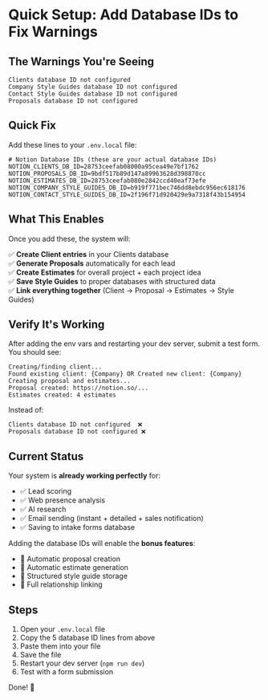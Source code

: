# Quick Setup: Add Database IDs to Fix Warnings

## The Warnings You're Seeing

```
Clients database ID not configured
Company Style Guides database ID not configured
Contact Style Guides database ID not configured
Proposals database ID not configured
```

## Quick Fix

Add these lines to your `.env.local` file:

```env
# Notion Database IDs (these are your actual database IDs)
NOTION_CLIENTS_DB_ID=28753ceefab08000a95cea49e7bf1762
NOTION_PROPOSALS_DB_ID=9bdf517b89d147a89963628d398870cc
NOTION_ESTIMATES_DB_ID=28753ceefab080e2842ccd40eaf73efe
NOTION_COMPANY_STYLE_GUIDES_DB_ID=b919f771bec746dd8ebdc956ec618176
NOTION_CONTACT_STYLE_GUIDES_DB_ID=2f196f71d920429e9a7318f43b154954
```

## What This Enables

Once you add these, the system will:

✅ **Create Client entries** in your Clients database  
✅ **Generate Proposals** automatically for each lead  
✅ **Create Estimates** for overall project + each project idea  
✅ **Save Style Guides** to proper databases with structured data  
✅ **Link everything together** (Client → Proposal → Estimates → Style Guides)

## Verify It's Working

After adding the env vars and restarting your dev server, submit a test form. You should see:

```
Creating/finding client...
Found existing client: {Company} OR Created new client: {Company}
Creating proposal and estimates...
Proposal created: https://notion.so/...
Estimates created: 4 estimates
```

Instead of:
```
Clients database ID not configured  ❌
Proposals database ID not configured ❌
```

## Current Status

Your system is **already working perfectly** for:
- ✅ Lead scoring
- ✅ Web presence analysis  
- ✅ AI research
- ✅ Email sending (instant + detailed + sales notification)
- ✅ Saving to intake forms database

Adding the database IDs will enable the **bonus features**:
- 🎁 Automatic proposal creation
- 🎁 Automatic estimate generation
- 🎁 Structured style guide storage
- 🎁 Full relationship linking

## Steps

1. Open your `.env.local` file
2. Copy the 5 database ID lines from above
3. Paste them into your file
4. Save the file
5. Restart your dev server (`npm run dev`)
6. Test with a form submission

Done! 🚀

